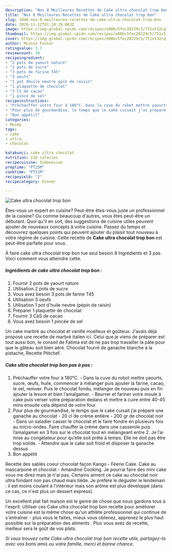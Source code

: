```yaml
---
description: "Nos 8 Meilleures Recettes de Cake ultra chocolat trop bon"
title: "Nos 8 Meilleures Recettes de Cake ultra chocolat trop bon"
slug: 1040-nos-8-meilleures-recettes-de-cake-ultra-chocolat-trop-bon
date: 2020-11-12T01:10:19.063Z
image: https://img-global.cpcdn.com/recipes/e80bc5fec28229c5/751x532cq70/cake-ultra-chocolat-trop-bon-photo-principale-de-la-recette.jpg
thumbnail: https://img-global.cpcdn.com/recipes/e80bc5fec28229c5/751x532cq70/cake-ultra-chocolat-trop-bon-photo-principale-de-la-recette.jpg
cover: https://img-global.cpcdn.com/recipes/e80bc5fec28229c5/751x532cq70/cake-ultra-chocolat-trop-bon-photo-principale-de-la-recette.jpg
author: Minnie Foster
ratingvalue: 3.7
reviewcount: 10
recipeingredient:
- "2 pots de yaourt nature"
- "2 pots de sucre"
- "3 pots de farine T45"
- "3 oeufs"
- "1 pot dhuile neutre ppin de raisin"
- "1 plaquette de chocolat"
- "3 CS de cacao"
- "1 pince de sel"
recipeinstructions:
- "Préchauffer votre four à 180°C. Dans la cuve du robot mettre yaourts, sucre, œufs, huile, commencer à mélanger puis ajouter la farine, cacao, le sel, remuer. Puis le chocolat fondu, mélanger de nouveau puis en fin ajouter la levure et bien l’amalgamer. Beurrer et fariner votre moule à cake puis verser votre préparation dedans et mettre à cuire entre 40-45 mins ensuite cela dépend de votre four."
- "Pour plus de gourmandise, le temps que le cake cuisait j’ai préparé une ganache au chocolat 20 cl de crème entière  200 gr de chocolat noir Dans un saladier casser le chocolat et le faire fondre en plusieurs fois au micro-ondes. Faire chauffer la crème dans une casserole puis l’amalgamer en 3 fois sur le chocolat tout en mélangeant entre 2. Je l’ai mise au congélateur pour qu’elle soit prête à temps. Elle ne doit pas être trop solide. Attendre que le cake soit froid et disposer la ganache dessus"
- "Bon appétit"
categories:
- Resep
tags:
- cake
- ultra
- chocolat

katakunci: cake ultra chocolat 
nutrition: 226 calories
recipecuisine: Indonesian
preptime: "PT25M"
cooktime: "PT51M"
recipeyield: "2"
recipecategory: Dinner

---
```



![Cake ultra chocolat trop bon](https://img-global.cpcdn.com/recipes/e80bc5fec28229c5/751x532cq70/cake-ultra-chocolat-trop-bon-photo-principale-de-la-recette.jpg)

Êtes-vous un expert en cuisine? Peut-être êtes-vous juste un professionnel de la cuisine? Ou comme beaucoup d'autres, vous êtes peut-être un débutant. Quoi qu'il en soit, des suggestions de cuisine utiles peuvent ajouter de nouveaux concepts à votre cuisine. Passez du temps et découvrez quelques points qui peuvent ajouter du plaisir tout nouveau à votre régime de cuisine. Cette recette de <strong> Cake ultra chocolat trop bon </strong> est peut-être parfaite pour vous.

<!--inarticleads1-->

À faire cake ultra chocolat trop bon tue seul besion 8 Ingrédients et 3 pas. Voici comment vous atteindre cette.

##### Ingrédients de cake ultra chocolat trop bon :

1. Fournir 2 pots de yaourt nature
1. Utilisation 2 pots de sucre
1. Vous avez besoin 3 pots de farine T45
1. Utilisation 3 oeufs
1. Utilisation 1 pot d&#39;huile neutre (pépin de raisin)
1. Préparer 1 plaquette de chocolat
1. Fournir 3 CàS de cacao
1. Vous avez besoin 1 pincée de sel


Un cake marbré au chocolat et vanille moelleux et goûteux. J&#39;avais déjà proposé une recette de marbré italien ici. Celui que je viens de préparer est tout aussi bon, le conseil de Fatima est de ne pas trop travailler la pâte pour que le gâteau soit bien aéré. Chocolat fourré de ganache blanche à la pistache, Recette Ptitchef. 

<!--inarticleads2-->

##### Cake ultra chocolat trop bon pas à pas :

1. Préchauffer votre four à 180°C. - Dans la cuve du robot mettre yaourts, sucre, œufs, huile, commencer à mélanger puis ajouter la farine, cacao, le sel, remuer. Puis le chocolat fondu, mélanger de nouveau puis en fin ajouter la levure et bien l’amalgamer. - Beurrer et fariner votre moule à cake puis verser votre préparation dedans et mettre à cuire entre 40-45 mins ensuite cela dépend de votre four.
1. Pour plus de gourmandise, le temps que le cake cuisait j’ai préparé une ganache au chocolat - 20 cl de crème entière  - 200 gr de chocolat noir - Dans un saladier casser le chocolat et le faire fondre en plusieurs fois au micro-ondes. Faire chauffer la crème dans une casserole puis l’amalgamer en 3 fois sur le chocolat tout en mélangeant entre 2. Je l’ai mise au congélateur pour qu’elle soit prête à temps. Elle ne doit pas être trop solide. - Attendre que le cake soit froid et disposer la ganache dessus
1. Bon appétit


Recette des sablés coeur chocolat façon Kango - Féerie Cake. Cake au mascarpone et chocolat - Amandine Cooking. Je pourrai faire des mini cake vous me direz mais je n&#39;ai pas. Certains aiment ce cake au chocolat noir ultra fondant non pas chaud mais tiède. Je préfère le déguster le lendemain : il est moins coulant à l&#39;intérieur mais son arôme est plus développé (dans ce cas, ce n&#39;est plus un dessert express). 

<!--inarticleads1-->

<p>
Un excellent plat fait maison est le genre de chose que nous gardons tous à l'esprit. Utiliser ces Cake ultra chocolat trop bon recette pour améliorer votre cuisine est la même chose qu'un athlète professionnel qui continue de s'entraîner - plus vous le faites, mieux vous obtenez, apprenez le plus haut possible sur la préparation des aliments . Plus vous avez de recette, meilleur sera le goût de vos plats.
</p>

<p>
<i>Si vous trouvez cette Cake ultra chocolat trop bon recette utile, partagez-la avec vos bons amis ou votre famille, merci et bonne chance.</i>
</p>
